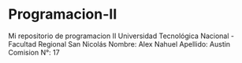 # Programacion-II
Mi repositorio de programacion II Universidad Tecnológica Nacional - Facultad Regional San Nicolás
Nombre: Alex Nahuel
Apellido: Austin
Comision N°: 17
